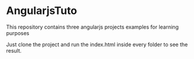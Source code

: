 # AngularjsTuto
This repository contains three angularjs projects examples for learning purposes



Just clone the project and run the index.html inside every folder to see the result.
